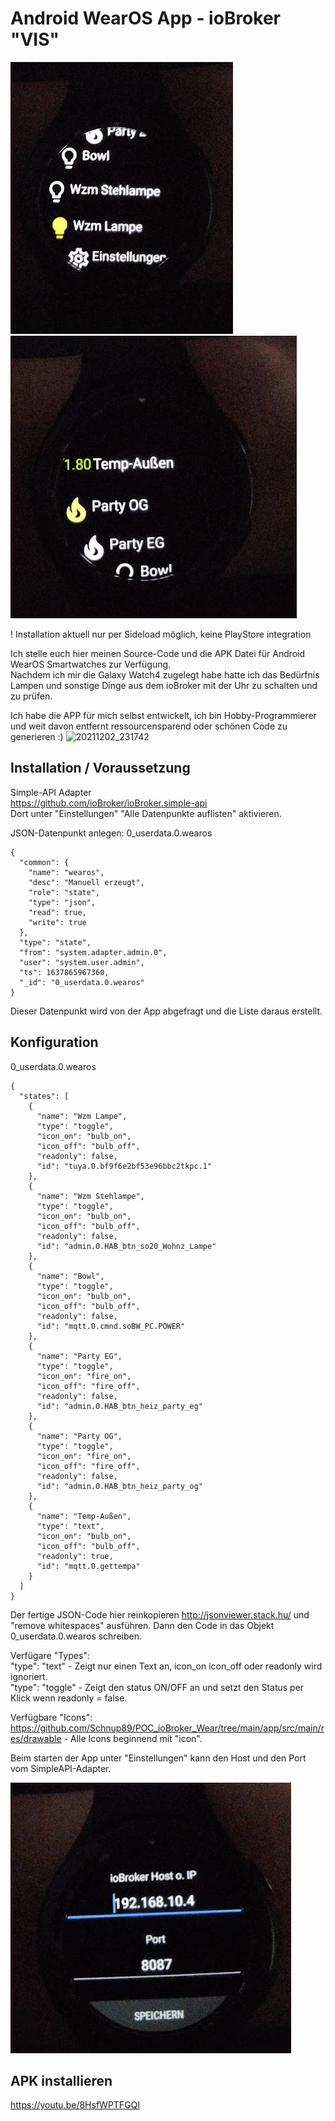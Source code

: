 # Android WearOS App - ioBroker "VIS"
  
![APP](github/20211202_231742.jpg?raw=true "Optional Title")
![APP](github/20211202_231755.jpg?raw=true "Optional Title")

! Installation aktuell nur per Sideload möglich, keine PlayStore integration
  
Ich stelle euch hier meinen Source-Code und die APK Datei für Android WearOS Smartwatches zur Verfügung.  
Nachdem ich mir die Galaxy Watch4 zugelegt habe hatte ich das Bedürfnis Lampen und sonstige Dinge aus dem ioBroker mit der Uhr zu schalten und zu prüfen.  
  
Ich habe die APP für mich selbst entwickelt, ich bin Hobby-Programmierer und weit davon entfernt ressourcensparend oder schönen Code zu generieren :)  ![20211202_231742](https://user-images.githubusercontent.com/28166743/144513702-75f38e54-e27a-454d-b7ef-3884560a52f9.jpg)

  
## Installation / Voraussetzung
  
Simple-API Adapter  
https://github.com/ioBroker/ioBroker.simple-api  
Dort unter "Einstellungen" "Alle Datenpunkte auflisten" aktivieren. 

JSON-Datenpunkt anlegen: 0_userdata.0.wearos
```
{
  "common": {
    "name": "wearos",
    "desc": "Manuell erzeugt",
    "role": "state",
    "type": "json",
    "read": true,
    "write": true
  },
  "type": "state",
  "from": "system.adapter.admin.0",
  "user": "system.user.admin",
  "ts": 1637865967360,
  "_id": "0_userdata.0.wearos"
}
```

Dieser Datenpunkt wird von der App abgefragt und die Liste daraus erstellt.  
  
## Konfiguration
  
0_userdata.0.wearos  
```
{
  "states": [
    {
      "name": "Wzm Lampe",
      "type": "toggle",
      "icon_on": "bulb_on",
      "icon_off": "bulb_off",
      "readonly": false,
      "id": "tuya.0.bf9f6e2bf53e96bbc2tkpc.1"
    },
    {
      "name": "Wzm Stehlampe",
      "type": "toggle",
      "icon_on": "bulb_on",
      "icon_off": "bulb_off",
      "readonly": false,
      "id": "admin.0.HAB_btn_so20_Wohnz_Lampe"
    },
    {
      "name": "Bowl",
      "type": "toggle",
      "icon_on": "bulb_on",
      "icon_off": "bulb_off",
      "readonly": false,
      "id": "mqtt.0.cmnd.soBW_PC.POWER"
    },
    {
      "name": "Party EG",
      "type": "toggle",
      "icon_on": "fire_on",
      "icon_off": "fire_off",
      "readonly": false,
      "id": "admin.0.HAB_btn_heiz_party_eg"
    },
    {
      "name": "Party OG",
      "type": "toggle",
      "icon_on": "fire_on",
      "icon_off": "fire_off",
      "readonly": false,
      "id": "admin.0.HAB_btn_heiz_party_og"
    },
    {
      "name": "Temp-Außen",
      "type": "text",
      "icon_on": "bulb_on",
      "icon_off": "bulb_off",
      "readonly": true,
      "id": "mqtt.0.gettempa"
    }
  ]
}
```

Der fertige JSON-Code hier reinkopieren http://jsonviewer.stack.hu/ und "remove whitespaces" ausführen. Dann den Code in das Objekt 0_userdata.0.wearos schreiben.


Verfügare "Types":  
"type": "text"   - Zeigt nur einen Text an, icon_on icon_off oder readonly wird ignoriert.  
"type": "toggle" - Zeigt den status ON/OFF an und setzt den Status per Klick wenn readonly = false.  

Verfügbare "Icons":
https://github.com/Schnup89/POC_ioBroker_Wear/tree/main/app/src/main/res/drawable - Alle Icons beginnend mit "icon".  

Beim starten der App unter "Einstellungen" kann den Host und den Port vom SimpleAPI-Adapter.  

![APP](github/20211202_231813.jpg?raw=true "Optional Title")

## APK installieren
https://youtu.be/8HsfWPTFGQI

